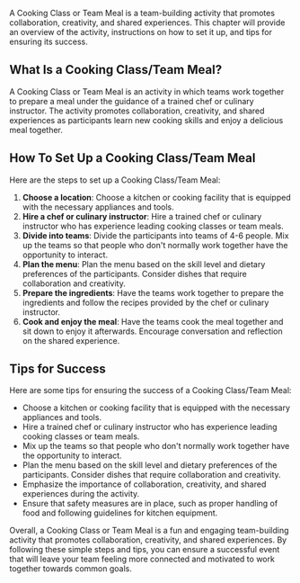 
A Cooking Class or Team Meal is a team-building activity that promotes collaboration, creativity, and shared experiences. This chapter will provide an overview of the activity, instructions on how to set it up, and tips for ensuring its success.

What Is a Cooking Class/Team Meal?
----------------------------------

A Cooking Class or Team Meal is an activity in which teams work together to prepare a meal under the guidance of a trained chef or culinary instructor. The activity promotes collaboration, creativity, and shared experiences as participants learn new cooking skills and enjoy a delicious meal together.

How To Set Up a Cooking Class/Team Meal
---------------------------------------

Here are the steps to set up a Cooking Class/Team Meal:

1. **Choose a location**: Choose a kitchen or cooking facility that is equipped with the necessary appliances and tools.
2. **Hire a chef or culinary instructor**: Hire a trained chef or culinary instructor who has experience leading cooking classes or team meals.
3. **Divide into teams**: Divide the participants into teams of 4-6 people. Mix up the teams so that people who don't normally work together have the opportunity to interact.
4. **Plan the menu**: Plan the menu based on the skill level and dietary preferences of the participants. Consider dishes that require collaboration and creativity.
5. **Prepare the ingredients**: Have the teams work together to prepare the ingredients and follow the recipes provided by the chef or culinary instructor.
6. **Cook and enjoy the meal**: Have the teams cook the meal together and sit down to enjoy it afterwards. Encourage conversation and reflection on the shared experience.

Tips for Success
----------------

Here are some tips for ensuring the success of a Cooking Class/Team Meal:

* Choose a kitchen or cooking facility that is equipped with the necessary appliances and tools.
* Hire a trained chef or culinary instructor who has experience leading cooking classes or team meals.
* Mix up the teams so that people who don't normally work together have the opportunity to interact.
* Plan the menu based on the skill level and dietary preferences of the participants. Consider dishes that require collaboration and creativity.
* Emphasize the importance of collaboration, creativity, and shared experiences during the activity.
* Ensure that safety measures are in place, such as proper handling of food and following guidelines for kitchen equipment.

Overall, a Cooking Class or Team Meal is a fun and engaging team-building activity that promotes collaboration, creativity, and shared experiences. By following these simple steps and tips, you can ensure a successful event that will leave your team feeling more connected and motivated to work together towards common goals.
